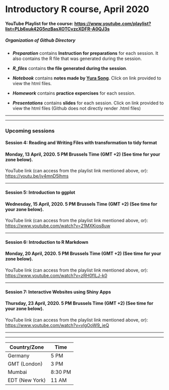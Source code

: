 # Introductory R course, April 2020

#### YouTube Playlist for the course: https://www.youtube.com/playlist?list=PLb6xuk42G5nzBasXOTCvzcXDFR-A0QJ3s

##### Organization of Github Directory

- ***Preparation*** contains **Instruction for preparations** for each session. It also contains the R file that was generated during the session.

- ***R_files*** contains **the file generated during the session**.

- ***Notebook*** contains **notes made by [Yura Song](https://github.com/yurasong)**. Click on link provided to view the html files.

- ***Homework*** contains **practice expercises** for each session.

- ***Presentations*** contains **slides** for each session. Click on link provided to view the html files (Github does not directly render .html files)
***
***
### Upcoming sessions

#### Session 4: Reading and Writing Files with transformation to tidy format
#### Monday, 13 April, 2020. 5 PM Brussels Time (GMT +2) (**See time for your zone below**). 
YouTube link (can access from the playlist link mentioned above, or): https://youtu.be/jv4mnD5lhms
***
#### Session 5: Introduction to ggplot
#### Wednesday, 15 April, 2020. 5 PM Brussels Time (GMT +2) (**See time for your zone below**).
YouTube link (can access from the playlist link mentioned above, or): https://www.youtube.com/watch?v=21MXKios8uw
***
#### Session 6: Introduction to R Markdown
#### Monday, 20 April, 2020. 5 PM Brussels Time (GMT +2) (**See time for your zone below**).
YouTube link (can access from the playlist link mentioned above, or): https://www.youtube.com/watch?v=zRH0fILJ-k0
***
#### Session 7: Interactive Websites using Shiny Apps
#### Thursday, 23 April, 2020. 5 PM Brussels Time (GMT +2) (**See time for your zone below**).
YouTube link (can access from the playlist link mentioned above, or): https://www.youtube.com/watch?v=vlgOoW9_jeQ
***
***
Country/Zone | Time
--------|------
Germany | 5 PM
GMT (London) | 3 PM
Mumbai | 8:30 PM
EDT (New York) | 11 AM
